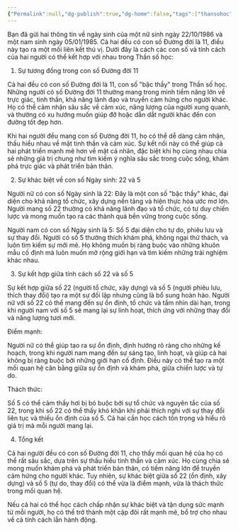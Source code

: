 ```yaml
---
{"Permalink":null,"dg-publish":true,"dg-home":false,"tags":["thansohoc"],"permalink":"/personal/than-so-hoc/than-so-hoc-nam/","dgPassFrontmatter":true,"noteIcon":"","updated":"2025-01-14T22:19:53.777+07:00"}
---
```



Bạn đã gửi hai thông tin về ngày sinh của một nữ sinh ngày 22/10/1986 và một nam sinh ngày 05/01/1985. Cả hai đều có con số Đường đời là 11, điều này tạo ra một mối liên kết thú vị. Dưới đây là cách các con số và tính cách của hai người có thể kết hợp với nhau trong Thần số học:

1. Sự tương đồng trong con số Đường đời 11

Cả hai đều có con số Đường đời là 11, con số "bậc thầy" trong Thần số học. Những người có số Đường đời 11 thường mang trong mình tiềm năng lớn về trực giác, tinh thần, khả năng lãnh đạo và truyền cảm hứng cho người khác. Họ có thể cảm nhận sâu sắc về cảm xúc, năng lượng của người xung quanh, và thường có xu hướng muốn giúp đỡ hoặc dẫn dắt người khác đến con đường tốt đẹp hơn.

Khi hai người đều mang con số Đường đời 11, họ có thể dễ dàng cảm nhận, thấu hiểu nhau về mặt tinh thần và cảm xúc. Sự kết nối này có thể giúp cả hai phát triển mạnh mẽ hơn về mặt cá nhân, đặc biệt khi họ cùng nhau chia sẻ những giá trị chung như tìm kiếm ý nghĩa sâu sắc trong cuộc sống, khám phá trực giác và phát triển bản thân.

2. Sự khác biệt về con số Ngày sinh: 22 và 5

Người nữ có con số Ngày sinh là 22: Đây là một con số "bậc thầy" khác, đại diện cho khả năng tổ chức, xây dựng nền tảng và hiện thực hóa ước mơ lớn. Người mang số 22 thường có khả năng lãnh đạo và tổ chức, có tư duy chiến lược và mong muốn tạo ra các thành quả bền vững trong cuộc sống.

Người nam có con số Ngày sinh là 5: Số 5 đại diện cho tự do, phiêu lưu và sự thay đổi. Người có số 5 thường thích khám phá, không ngại thử thách, và luôn tìm kiếm sự mới mẻ. Họ không muốn bị ràng buộc vào những khuôn mẫu cố định mà luôn muốn mở rộng giới hạn và tìm kiếm những trải nghiệm khác nhau.


3. Sự kết hợp giữa tính cách số 22 và số 5

Sự kết hợp giữa số 22 (người tổ chức, xây dựng) và số 5 (người phiêu lưu, thích thay đổi) tạo ra một sự đối lập nhưng cũng là bổ sung hoàn hảo. Người nữ với số 22 có thể mang đến sự ổn định, tổ chức và tầm nhìn dài hạn, trong khi người nam với số 5 sẽ mang lại sự linh hoạt, thích ứng với những thay đổi và năng lượng tươi mới.

Điểm mạnh:

Người nữ có thể giúp tạo ra sự ổn định, định hướng rõ ràng cho những kế hoạch, trong khi người nam mang đến sự sáng tạo, linh hoạt, và giúp cả hai không bị ràng buộc bởi những giới hạn cố định. Điều này có thể tạo ra một mối quan hệ cân bằng giữa sự ổn định và khám phá, giữa chiến lược và tự do.


Thách thức:

Số 5 có thể cảm thấy hơi bị bó buộc bởi sự tổ chức và nguyên tắc của số 22, trong khi số 22 có thể thấy khó khăn khi phải thích nghi với sự thay đổi liên tục và thiếu ổn định của số 5. Cả hai cần học cách tôn trọng và hiểu rõ giá trị mà mỗi người mang lại.



4. Tổng kết

Cả hai người đều có con số Đường đời 11, cho thấy mối quan hệ của họ có thể rất sâu sắc, dựa trên sự thấu hiểu tinh thần và cảm xúc. Họ cùng chia sẻ mong muốn khám phá và phát triển bản thân, có tiềm năng lớn để truyền cảm hứng cho người khác. Tuy nhiên, sự khác biệt giữa số 22 (ổn định, xây dựng) và số 5 (tự do, thay đổi) có thể vừa là điểm mạnh, vừa là thách thức trong mối quan hệ.

Nếu cả hai có thể học cách chấp nhận sự khác biệt và tận dụng sức mạnh từ mỗi người, họ có thể trở thành một cặp đôi rất mạnh mẽ, bổ trợ cho nhau về cả tính cách lẫn hành động.

